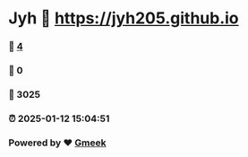 # Jyh :link: https://jyh205.github.io 
### :page_facing_up: [4](https://jyh205.github.io/tag.html) 
### :speech_balloon: 0 
### :hibiscus: 3025 
### :alarm_clock: 2025-01-12 15:04:51 
### Powered by :heart: [Gmeek](https://github.com/Meekdai/Gmeek)
